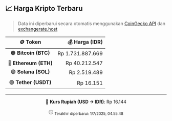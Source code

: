 

<!-- HARGA_KRIPTO -->
## 📈 Harga Kripto Terbaru

> Data ini diperbarui secara otomatis menggunakan [CoinGecko API](https://www.coingecko.com/) dan [exchangerate.host](https://exchangerate.host/)

<div align="center">

| 🪙 Token | 💰 Harga (IDR) |
|:------:|---------------:|
| 🟠 **Bitcoin (BTC)**   | Rp 1.731.887.669 |
| 🔵 **Ethereum (ETH)**  | Rp 40.212.547 |
| 🟣 **Solana (SOL)**    | Rp 2.519.489 |
| 🟢 **Tether (USDT)**   | Rp 16.151 |

---

💱 **Kurs Rupiah (USD → IDR)**: Rp 16.144

🕒 <sub>Terakhir diperbarui: 1/7/2025, 04.55.48</sub>

</div>
<!-- /HARGA_KRIPTO -->